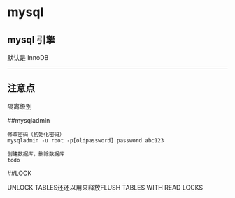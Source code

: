 # mysql

## mysql 引擎

默认是 InnoDB

---

## 注意点

隔离级别



##mysqladmin

```
修改密码（初始化密码）
mysqladmin -u root -p[oldpassword] password abc123

创建数据库，删除数据库
todo

```

##LOCK

UNLOCK TABLES还还以用来释放FLUSH TABLES WITH READ LOCKS